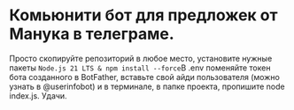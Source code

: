 # Комьюнити бот для предложек от Манука в телеграме.
Просто скопируйте репозиторий в любое место, установите нужные пакеты <code>Node.js 21 LTS & npm install --force</code>В .env поменяйте токен бота созданного в BotFather, вставьте свой айди пользователя (можно узнать в @userinfobot) и в терминале, в папке проекта, пропишите node index.js.
Удачи.
